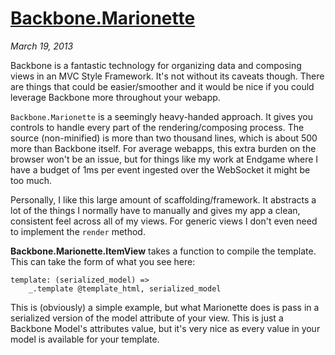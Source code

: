 # [Backbone.Marionette](#posts/marionette) #
_March 19, 2013_

Backbone is a fantastic technology for organizing data and composing views in an MVC Style Framework. It's not without its caveats though. There are things that could be easier/smoother and it would be nice if you could leverage Backbone more throughout your webapp.

<code>Backbone.Marionette</code> is a seemingly heavy-handed approach. It gives you controls to handle every part of the rendering/composing process. The source (non-minified) is more than two thousand lines, which is about 500 more than Backbone itself. For average webapps, this extra burden on the browser won't be an issue, but for things like my work at Endgame where I have a budget of 1ms per event ingested over the WebSocket it might be too much.

Personally, I like this large amount of scaffolding/framework. It abstracts a lot of the things I normally have to manually and gives my app a clean, consistent feel across all of my views. For generic views I don't even need to implement the <code>render</code> method.

__Backbone.Marionette.ItemView__ takes a function to compile the template. This can take the form of what you see here:  

```
template: (serialized_model) =>
    _.template @template_html, serialized_model
```

This is (obviously) a simple example, but what Marionette does is pass in a serialized version of the model attribute of your view. This is just a Backbone Model's attributes value, but it's very nice as every value in your model is available for your template.

